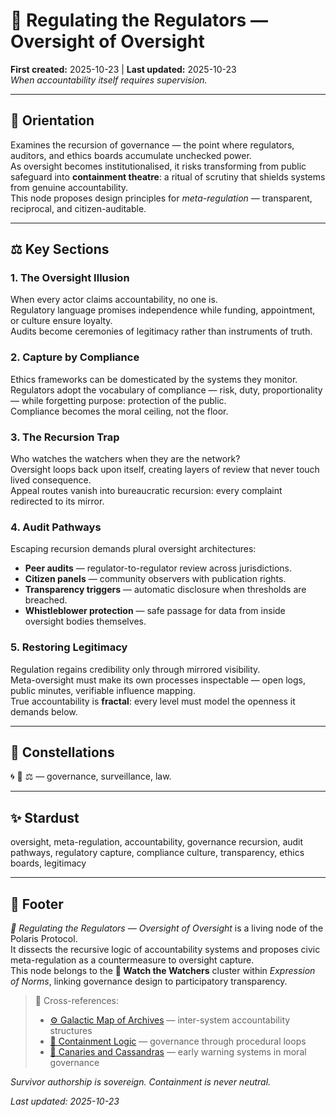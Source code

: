 # 🧭 Regulating the Regulators — Oversight of Oversight  
**First created:** 2025-10-23 | **Last updated:** 2025-10-23  
*When accountability itself requires supervision.*

---

## 🧭 Orientation  
Examines the recursion of governance — the point where regulators, auditors, and ethics boards accumulate unchecked power.  
As oversight becomes institutionalised, it risks transforming from public safeguard into **containment theatre**: a ritual of scrutiny that shields systems from genuine accountability.  
This node proposes design principles for *meta-regulation* — transparent, reciprocal, and citizen-auditable.

---

## ⚖️ Key Sections  

### 1. The Oversight Illusion  
When every actor claims accountability, no one is.  
Regulatory language promises independence while funding, appointment, or culture ensure loyalty.  
Audits become ceremonies of legitimacy rather than instruments of truth.

### 2. Capture by Compliance  
Ethics frameworks can be domesticated by the systems they monitor.  
Regulators adopt the vocabulary of compliance — risk, duty, proportionality — while forgetting purpose: protection of the public.  
Compliance becomes the moral ceiling, not the floor.

### 3. The Recursion Trap  
Who watches the watchers when they are the network?  
Oversight loops back upon itself, creating layers of review that never touch lived consequence.  
Appeal routes vanish into bureaucratic recursion: every complaint redirected to its mirror.

### 4. Audit Pathways  
Escaping recursion demands plural oversight architectures:  
- **Peer audits** — regulator-to-regulator review across jurisdictions.  
- **Citizen panels** — community observers with publication rights.  
- **Transparency triggers** — automatic disclosure when thresholds are breached.  
- **Whistleblower protection** — safe passage for data from inside oversight bodies themselves.

### 5. Restoring Legitimacy  
Regulation regains credibility only through mirrored visibility.  
Meta-oversight must make its own processes inspectable — open logs, public minutes, verifiable influence mapping.  
True accountability is **fractal**: every level must model the openness it demands below.

---

## 🌌 Constellations  
🌀 🧿 ⚖️ — governance, surveillance, law.  

---

## ✨ Stardust  
oversight, meta-regulation, accountability, governance recursion, audit pathways, regulatory capture, compliance culture, transparency, ethics boards, legitimacy  

---

## 🏮 Footer  
*🧭 Regulating the Regulators — Oversight of Oversight* is a living node of the Polaris Protocol.  
It dissects the recursive logic of accountability systems and proposes civic meta-regulation as a countermeasure to oversight capture.  
This node belongs to the **🧿 Watch the Watchers** cluster within *Expression of Norms*, linking governance design to participatory transparency.

> 📡 Cross-references:  
> - [⚙️ Galactic Map of Archives](/Big_Picture_Protocols/🌀_System_Governance/⚙️_galactic_map_of_archives.md) — inter-system accountability structures  
> - [💫 Containment Logic](/Big_Picture_Protocols/🌀_System_Governance/💫_Containment_Logic/README.md) — governance through procedural loops  
> - [🐣 Canaries and Cassandras](/Big_Picture_Protocols/🫀_Our_Hearts_Our_Minds/🐣_canaries_and_cassandras.md) — early warning systems in moral governance  

*Survivor authorship is sovereign. Containment is never neutral.*  

_Last updated: 2025-10-23_
